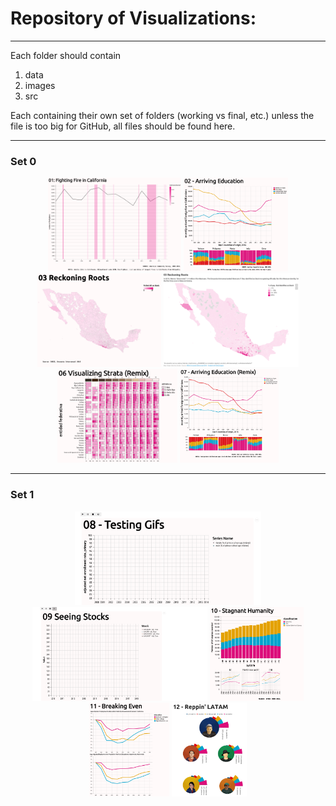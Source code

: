 # Repository of Visualizations:
***
Each folder should contain
1. data
2. images
3. src

Each containing their own set of folders (working vs final, etc.) unless the file is too big for GitHub, all files should be found here. 

***

  <h3> Set 0 </h3>
<p align="center">
  <img src="https://github.com/Chekos/-100Viz/raw/master/%23100Viz/01%20-%20Firefighters%20in%20CA/images/%23100Viz%2001%20Fighting%20Fire%20in%20California.png"  height="150" title="01 - Fighting Fire in CA">
  <img src="https://github.com/Chekos/-100Viz/raw/master/%23100Viz/02%20-%20Recent%20Arrivals%20Education%20in%20CA/images/final/%23100Viz%2002%20Arriving%20Education.png"  height="150" title="02 - Arriving Education">
  <img src="https://github.com/Chekos/-100Viz/raw/master/%23100Viz/03%20-%20Afromexicans%20map/images/final/%23100Viz%2003%20-%20Reckoning%20Roots.png"  height="150" title="03 - Reckoning Roots">
  <img src="https://github.com/Chekos/-100Viz/raw/master/%23100Viz/04%20-%20Afro-Mexicans%20(Remix)%20Ft.%20Datawrapper/images/%23100Viz%2004%20Afro-Mexicans%20(Remix)%20Ft.%20Datawrapper.png"  height="150" title="04 - Reckoning Roots (Remix) Ft. Datawrapper">
  <imgsrc="https://github.com/Chekos/-100Viz/blob/master/%23100Viz/05%20-%20Visualizing%20Strata/images/visualizing%20strata%20thumbnail.PNG" height="150" title="05 - Visualizing Strata">
  <img src="https://github.com/Chekos/-100Viz/raw/master/%23100Viz/06%20-%20Visualizing%20Strata%20(Remix)/images/final/%23100Viz%2006%20Visualizing%20Strata%20(Remix).PNG"  height="150" title="06 - Visualizing Strata (Remix)">
  <img src="https://github.com/Chekos/-100Viz/blob/master/%23100Viz/07%20-%20Arriving%20Education%20(Remix)/images/final/%23100Viz%2007%20Arriving%20Education%20(Remix).png" " height="150" title="07 - Arriving Education (Remix)">
</p>

***

<h3> Set 1 </h3>
<p align="center">
  <img src="https://github.com/Chekos/-100Viz/blob/master/%23100Viz/08%20-%20Testing%20Gifs/images/%23100Viz%2009%20Testing%20Gifs.gif"  height="150" title="08 - Testing Gifsgit">
  <img src="https://github.com/Chekos/-100Viz/blob/master/%23100Viz/09%20-%20Seeing%20Stocks/images/09%20Seeing%20Stocks.gif"  height="150" title="09 - Seeing Stocks">
  <img src="https://github.com/Chekos/-100Viz/blob/master/%23100Viz/10%20-%20Declining%20Humanity/images/10_Stagnant_Humanity.png"  height="150" title="10 - Stagnant Humanity">
  <img src="https://github.com/Chekos/-100Viz/blob/master/%23100Viz/11%20-%20Breaking%20Even/images/11%20-%20Breaking%20Even.png"  height="150" title="11 - Breaking Even">
  <img src="https://github.com/Chekos/-100Viz/blob/master/%23100Viz/12%20-%20Rappin'%20LATAM/images/final/insta_top5.png"  height="150" title="11 - Breaking Even">
</p>
